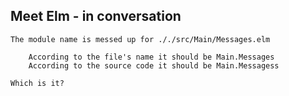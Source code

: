 ## Meet Elm - in conversation

```
The module name is messed up for ././src/Main/Messages.elm

    According to the file's name it should be Main.Messages
    According to the source code it should be Main.Messagess

Which is it?
```
